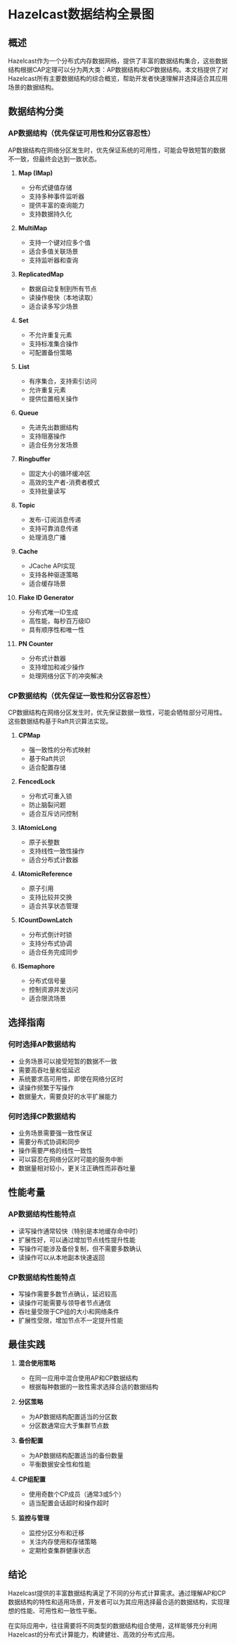 # Hazelcast数据结构全景图

## 概述

Hazelcast作为一个分布式内存数据网格，提供了丰富的数据结构集合，这些数据结构根据CAP定理可以分为两大类：AP数据结构和CP数据结构。本文档提供了对Hazelcast所有主要数据结构的综合概览，帮助开发者快速理解并选择适合其应用场景的数据结构。

## 数据结构分类

### AP数据结构（优先保证可用性和分区容忍性）

AP数据结构在网络分区发生时，优先保证系统的可用性，可能会导致短暂的数据不一致，但最终会达到一致状态。

1. **Map (IMap)**
   - 分布式键值存储
   - 支持多种事件监听器
   - 提供丰富的查询能力
   - 支持数据持久化

2. **MultiMap**
   - 支持一个键对应多个值
   - 适合多值关联场景
   - 支持监听器和查询

3. **ReplicatedMap**
   - 数据自动复制到所有节点
   - 读操作极快（本地读取）
   - 适合读多写少场景

4. **Set**
   - 不允许重复元素
   - 支持标准集合操作
   - 可配置备份策略

5. **List**
   - 有序集合，支持索引访问
   - 允许重复元素
   - 提供位置相关操作

6. **Queue**
   - 先进先出数据结构
   - 支持阻塞操作
   - 适合任务分发场景

7. **Ringbuffer**
   - 固定大小的循环缓冲区
   - 高效的生产者-消费者模式
   - 支持批量读写

8. **Topic**
   - 发布-订阅消息传递
   - 支持可靠消息传递
   - 处理消息广播

9. **Cache**
   - JCache API实现
   - 支持各种驱逐策略
   - 适合缓存场景

10. **Flake ID Generator**
    - 分布式唯一ID生成
    - 高性能，每秒百万级ID
    - 具有顺序性和唯一性

11. **PN Counter**
    - 分布式计数器
    - 支持增加和减少操作
    - 处理网络分区下的冲突解决

### CP数据结构（优先保证一致性和分区容忍性）

CP数据结构在网络分区发生时，优先保证数据一致性，可能会牺牲部分可用性。这些数据结构基于Raft共识算法实现。

1. **CPMap**
   - 强一致性的分布式映射
   - 基于Raft共识
   - 适合配置存储

2. **FencedLock**
   - 分布式可重入锁
   - 防止脑裂问题
   - 适合互斥访问控制

3. **IAtomicLong**
   - 原子长整数
   - 支持线性一致性操作
   - 适合分布式计数器

4. **IAtomicReference**
   - 原子引用
   - 支持比较并交换
   - 适合共享状态管理

5. **ICountDownLatch**
   - 分布式倒计时锁
   - 支持分布式协调
   - 适合任务完成同步

6. **ISemaphore**
   - 分布式信号量
   - 控制资源并发访问
   - 适合限流场景

## 选择指南

### 何时选择AP数据结构

- 业务场景可以接受短暂的数据不一致
- 需要高吞吐量和低延迟
- 系统要求高可用性，即使在网络分区时
- 读操作频繁于写操作
- 数据量大，需要良好的水平扩展能力

### 何时选择CP数据结构

- 业务场景需要强一致性保证
- 需要分布式协调和同步
- 操作需要严格的线性一致性
- 可以容忍在网络分区时可能的服务中断
- 数据量相对较小，更关注正确性而非吞吐量

## 性能考量

### AP数据结构性能特点

- 读写操作通常较快（特别是本地缓存命中时）
- 扩展性好，可以通过增加节点线性提升性能
- 写操作可能涉及备份复制，但不需要多数确认
- 读操作可以从本地副本快速返回

### CP数据结构性能特点

- 写操作需要多数节点确认，延迟较高
- 读操作可能需要与领导者节点通信
- 吞吐量受限于CP组的大小和网络条件
- 扩展性受限，增加节点不一定提升性能

## 最佳实践

1. **混合使用策略**
   - 在同一应用中混合使用AP和CP数据结构
   - 根据每种数据的一致性需求选择合适的数据结构

2. **分区策略**
   - 为AP数据结构配置适当的分区数
   - 分区数通常应大于集群节点数

3. **备份配置**
   - 为AP数据结构配置适当的备份数量
   - 平衡数据安全性和性能

4. **CP组配置**
   - 使用奇数个CP成员（通常3或5个）
   - 适当配置会话超时和操作超时

5. **监控与管理**
   - 监控分区分布和迁移
   - 关注内存使用和存储策略
   - 定期检查集群健康状态

## 结论

Hazelcast提供的丰富数据结构满足了不同的分布式计算需求。通过理解AP和CP数据结构的特性和适用场景，开发者可以为其应用选择最合适的数据结构，实现理想的性能、可用性和一致性平衡。

在实际应用中，往往需要将不同类型的数据结构组合使用，这样能够充分利用Hazelcast的分布式计算能力，构建健壮、高效的分布式应用。 